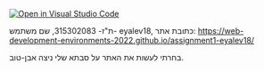 [![Open in Visual Studio Code](https://classroom.github.com/assets/open-in-vscode-c66648af7eb3fe8bc4f294546bfd86ef473780cde1dea487d3c4ff354943c9ae.svg)](https://classroom.github.com/online_ide?assignment_repo_id=7642561&assignment_repo_type=AssignmentRepo)



ת"ז- 315302083,
שם משתמש- eyalev18,
כתובת אתר: https://web-development-environments-2022.github.io/assignment1-eyalev18/


בחרתי לעשות את האתר על סבתא שלי ניצה אבן-טוב.

